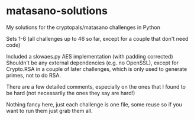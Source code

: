 # matasano-solutions

My solutions for the cryptopals/matasano challenges in Python

Sets 1-6 (all challenges up to 46 so far, except for a couple that don't need code)

Included a slowaes.py AES implementation (with padding corrected)
Shouldn't be any external dependencies (e.g. no OpenSSL), except for Crypto.RSA in a couple of later challenges, which is only used to generate primes, not to do RSA.

There are a few detailed comments, especially on the ones that I found to be hard (not necessarily the ones they say are hard!)

Nothing fancy here, just each challenge is one file, some reuse so if you want to run them just grab them all.
